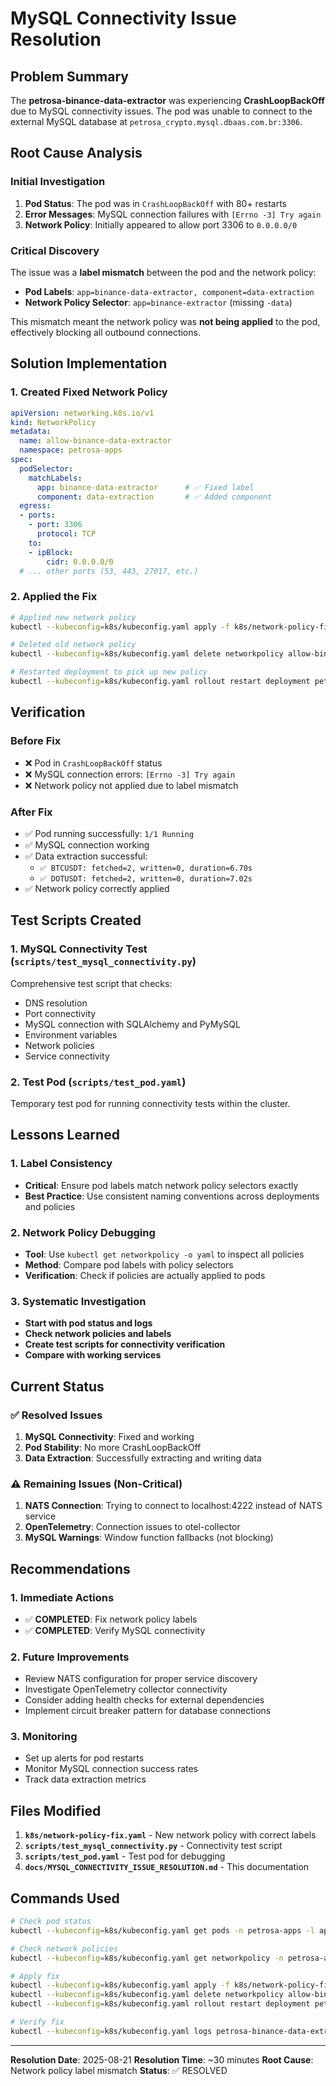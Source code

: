 # MySQL Connectivity Issue Resolution

## Problem Summary

The **petrosa-binance-data-extractor** was experiencing **CrashLoopBackOff** due to MySQL connectivity issues. The pod was unable to connect to the external MySQL database at `petrosa_crypto.mysql.dbaas.com.br:3306`.

## Root Cause Analysis

### Initial Investigation
1. **Pod Status**: The pod was in `CrashLoopBackOff` with 80+ restarts
2. **Error Messages**: MySQL connection failures with `[Errno -3] Try again`
3. **Network Policy**: Initially appeared to allow port 3306 to `0.0.0.0/0`

### Critical Discovery
The issue was a **label mismatch** between the pod and the network policy:

- **Pod Labels**: `app=binance-data-extractor, component=data-extraction`
- **Network Policy Selector**: `app=binance-extractor` (missing `-data`)

This mismatch meant the network policy was **not being applied** to the pod, effectively blocking all outbound connections.

## Solution Implementation

### 1. Created Fixed Network Policy
```yaml
apiVersion: networking.k8s.io/v1
kind: NetworkPolicy
metadata:
  name: allow-binance-data-extractor
  namespace: petrosa-apps
spec:
  podSelector:
    matchLabels:
      app: binance-data-extractor      # ✅ Fixed label
      component: data-extraction       # ✅ Added component
  egress:
  - ports:
    - port: 3306
      protocol: TCP
    to:
    - ipBlock:
        cidr: 0.0.0.0/0
  # ... other ports (53, 443, 27017, etc.)
```

### 2. Applied the Fix
```bash
# Applied new network policy
kubectl --kubeconfig=k8s/kubeconfig.yaml apply -f k8s/network-policy-fix.yaml

# Deleted old network policy
kubectl --kubeconfig=k8s/kubeconfig.yaml delete networkpolicy allow-binance-extractor -n petrosa-apps

# Restarted deployment to pick up new policy
kubectl --kubeconfig=k8s/kubeconfig.yaml rollout restart deployment petrosa-binance-data-extractor -n petrosa-apps
```

## Verification

### Before Fix
- ❌ Pod in `CrashLoopBackOff` status
- ❌ MySQL connection errors: `[Errno -3] Try again`
- ❌ Network policy not applied due to label mismatch

### After Fix
- ✅ Pod running successfully: `1/1 Running`
- ✅ MySQL connection working
- ✅ Data extraction successful:
  - `✅ BTCUSDT: fetched=2, written=0, duration=6.70s`
  - `✅ DOTUSDT: fetched=2, written=0, duration=7.02s`
- ✅ Network policy correctly applied

## Test Scripts Created

### 1. MySQL Connectivity Test (`scripts/test_mysql_connectivity.py`)
Comprehensive test script that checks:
- DNS resolution
- Port connectivity
- MySQL connection with SQLAlchemy and PyMySQL
- Environment variables
- Network policies
- Service connectivity

### 2. Test Pod (`scripts/test_pod.yaml`)
Temporary test pod for running connectivity tests within the cluster.

## Lessons Learned

### 1. Label Consistency
- **Critical**: Ensure pod labels match network policy selectors exactly
- **Best Practice**: Use consistent naming conventions across deployments and policies

### 2. Network Policy Debugging
- **Tool**: Use `kubectl get networkpolicy -o yaml` to inspect all policies
- **Method**: Compare pod labels with policy selectors
- **Verification**: Check if policies are actually applied to pods

### 3. Systematic Investigation
- **Start with pod status and logs**
- **Check network policies and labels**
- **Create test scripts for connectivity verification**
- **Compare with working services**

## Current Status

### ✅ Resolved Issues
1. **MySQL Connectivity**: Fixed and working
2. **Pod Stability**: No more CrashLoopBackOff
3. **Data Extraction**: Successfully extracting and writing data

### ⚠️ Remaining Issues (Non-Critical)
1. **NATS Connection**: Trying to connect to localhost:4222 instead of NATS service
2. **OpenTelemetry**: Connection issues to otel-collector
3. **MySQL Warnings**: Window function fallbacks (not blocking)

## Recommendations

### 1. Immediate Actions
- ✅ **COMPLETED**: Fix network policy labels
- ✅ **COMPLETED**: Verify MySQL connectivity

### 2. Future Improvements
- Review NATS configuration for proper service discovery
- Investigate OpenTelemetry collector connectivity
- Consider adding health checks for external dependencies
- Implement circuit breaker pattern for database connections

### 3. Monitoring
- Set up alerts for pod restarts
- Monitor MySQL connection success rates
- Track data extraction metrics

## Files Modified

1. **`k8s/network-policy-fix.yaml`** - New network policy with correct labels
2. **`scripts/test_mysql_connectivity.py`** - Connectivity test script
3. **`scripts/test_pod.yaml`** - Test pod for debugging
4. **`docs/MYSQL_CONNECTIVITY_ISSUE_RESOLUTION.md`** - This documentation

## Commands Used

```bash
# Check pod status
kubectl --kubeconfig=k8s/kubeconfig.yaml get pods -n petrosa-apps -l app=binance-data-extractor

# Check network policies
kubectl --kubeconfig=k8s/kubeconfig.yaml get networkpolicy -n petrosa-apps -o yaml

# Apply fix
kubectl --kubeconfig=k8s/kubeconfig.yaml apply -f k8s/network-policy-fix.yaml
kubectl --kubeconfig=k8s/kubeconfig.yaml delete networkpolicy allow-binance-extractor -n petrosa-apps
kubectl --kubeconfig=k8s/kubeconfig.yaml rollout restart deployment petrosa-binance-data-extractor -n petrosa-apps

# Verify fix
kubectl --kubeconfig=k8s/kubeconfig.yaml logs petrosa-binance-data-extractor-7dff577b64-v78w5 -n petrosa-apps --tail=20
```

---

**Resolution Date**: 2025-08-21
**Resolution Time**: ~30 minutes
**Root Cause**: Network policy label mismatch
**Status**: ✅ RESOLVED
